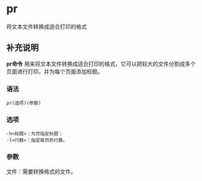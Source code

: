 pr
===

将文本文件转换成适合打印的格式

## 补充说明

**pr命令** 用来将文本文件转换成适合打印的格式，它可以把较大的文件分割成多个页面进行打印，并为每个页面添加标题。

### 语法  

```shell
pr(选项)(参数)
```

### 选项  

```shell
-h<标题>：为页指定标题；
-l<行数>：指定每页的行数。
```

### 参数  

文件：需要转换格式的文件。


<!-- Linux命令行搜索引擎：https://jaywcjlove.github.io/linux-command/ -->